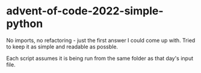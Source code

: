 # advent-of-code-2022-simple-python

No imports, no refactoring - just the first answer I could come up with. Tried to keep it as simple and readable as possble.

Each script assumes it is being run from the same folder as that day's input file. 
